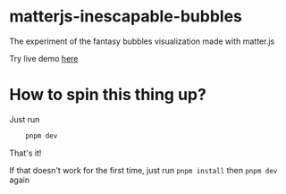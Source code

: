 # matterjs-inescapable-bubbles
The experiment of the fantasy bubbles visualization made with matter.js

Try live demo [here](https://inescapable-bubbles.netlify.app/)

# How to spin this thing up?

Just run

```bash
    pnpm dev
```

That's it!


If that doesn't work for the first time, just run `pnpm install` then `pnpm dev` again
